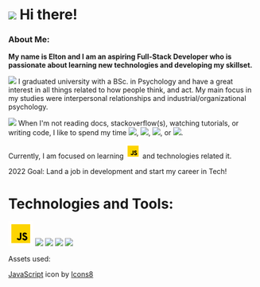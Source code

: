  # <img src="https://img.icons8.com/emoji/48/000000/waving-hand-emoji.png"/> Hi there!

### About Me:
**My name is Elton and I am an aspiring Full-Stack Developer who is passionate about learning new technologies and developing my skillset.**

<img src="https://img.icons8.com/external-flaticons-flat-flat-icons/40/000000/external-psychology-market-research-flaticons-flat-flat-icons.png"/> I graduated university with a BSc. in Psychology and have a great interest in all things related to how people think, and act. My main focus in my studies were interpersonal relationships and industrial/organizational psychology. 

<img src="https://img.icons8.com/plasticine/50/000000/reading.png"/> When I'm not reading docs, stackoverflow(s), watching tutorials, or writing code, I like to spend my time <img src="https://img.icons8.com/external-kosonicon-flat-kosonicon/40/000000/external-cycling-hobbies-kosonicon-flat-kosonicon.png"/>, <img src="https://img.icons8.com/color/40/000000/climber.png"/>, <img src="https://img.icons8.com/external-flatart-icons-outline-flatarticons/40/000000/external-reading-school-and-learning-flatart-icons-outline-flatarticons.png"/>, or <img src="https://img.icons8.com/emoji/40/000000/video-game-emoji.png"/>. 

Currently, I am focused on learning <img src="https://github.com/eltonbautista/eltonbautista/blob/main/icons8-javascript.gif" width="30px" height="30px" /> and technologies related it.

2022 Goal: Land a job in development and start my career in Tech!

# Technologies and Tools:
<img src="https://github.com/eltonbautista/eltonbautista/blob/main/icons8-javascript.gif" width="50px" height="50px" /> <img src="https://img.icons8.com/color/50/000000/css3.png"/> <img src="https://img.icons8.com/color/50/000000/html-5--v1.png"/> <img src="https://img.icons8.com/officel/50/000000/react.png"/> <img src="https://img.icons8.com/color/50/000000/npm.png"/> 






















Assets used:

<a target="_blank" href="https://icons8.com/icon/tGvHBPJaKqEd/javascript">JavaScript</a> icon by <a target="_blank" href="https://icons8.com">Icons8</a>
